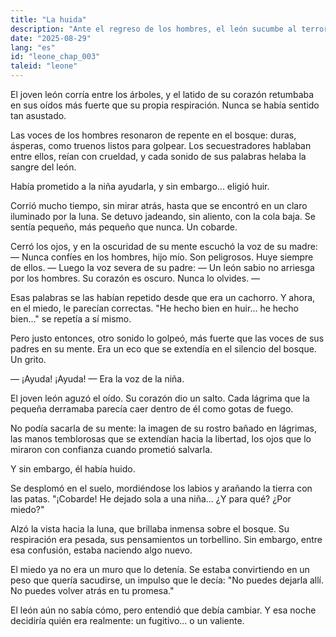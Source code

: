 ```yaml
---
title: "La huida"
description: "Ante el regreso de los hombres, el león sucumbe al terror y huye. Pero en el eco de los gritos de la niña, descubre que el miedo no puede ser más fuerte que la palabra dada."
date: "2025-08-29"
lang: "es"
id: "leone_chap_003"
taleid: "leone"
---
```


El joven león corría entre los árboles, y el latido de su corazón retumbaba en sus oídos más fuerte que su propia respiración.
Nunca se había sentido tan asustado.

Las voces de los hombres resonaron de repente en el bosque: duras, ásperas, como truenos listos para golpear.
Los secuestradores hablaban entre ellos, reían con crueldad, y cada sonido de sus palabras helaba la sangre del león.

Había prometido a la niña ayudarla, y sin embargo... eligió huir.

Corrió mucho tiempo, sin mirar atrás, hasta que se encontró en un claro iluminado por la luna. Se detuvo jadeando, sin aliento, con la cola baja.
Se sentía pequeño, más pequeño que nunca.
Un cobarde.

Cerró los ojos, y en la oscuridad de su mente escuchó la voz de su madre:
— Nunca confíes en los hombres, hijo mío. Son peligrosos. Huye siempre de ellos. —
Luego la voz severa de su padre:
— Un león sabio no arriesga por los hombres. Su corazón es oscuro. Nunca lo olvides. —

Esas palabras se las habían repetido desde que era un cachorro. Y ahora, en el miedo, le parecían correctas.
"He hecho bien en huir... he hecho bien..." se repetía a sí mismo.

Pero justo entonces, otro sonido lo golpeó, más fuerte que las voces de sus padres en su mente.
Era un eco que se extendía en el silencio del bosque.
Un grito.

— ¡Ayuda! ¡Ayuda! —
Era la voz de la niña.

El joven león aguzó el oído. Su corazón dio un salto. Cada lágrima que la pequeña derramaba parecía caer dentro de él como gotas de fuego.

No podía sacarla de su mente: la imagen de su rostro bañado en lágrimas, las manos temblorosas que se extendían hacia la libertad, los ojos que lo miraron con confianza cuando prometió salvarla.

Y sin embargo, él había huido.

Se desplomó en el suelo, mordiéndose los labios y arañando la tierra con las patas.
"¡Cobarde! He dejado sola a una niña... ¿Y para qué? ¿Por miedo?"

Alzó la vista hacia la luna, que brillaba inmensa sobre el bosque.
Su respiración era pesada, sus pensamientos un torbellino. Sin embargo, entre esa confusión, estaba naciendo algo nuevo.

El miedo ya no era un muro que lo detenía. Se estaba convirtiendo en un peso que quería sacudirse, un impulso que le decía:
"No puedes dejarla allí. No puedes volver atrás en tu promesa."

El león aún no sabía cómo, pero entendió que debía cambiar.
Y esa noche decidiría quién era realmente: un fugitivo... o un valiente.
